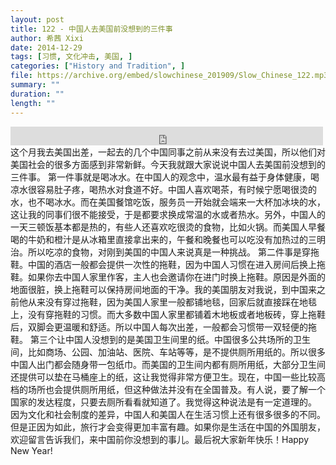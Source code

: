 ```yaml
---
layout: post
title: 122 - 中国人去美国前没想到的三件事
author: 希茜 Xixi
date: 2014-12-29
tags: [习惯, 文化冲击, 美国, ]
categories: ["History and Tradition", ]
file: https://archive.org/embed/slowchinese_201909/Slow_Chinese_122.mp3
summary: ""
duration: ""
length: ""
---
```


<iframe src="https://archive.org/embed/slowchinese_201909/Slow_Chinese_122.mp3" width="500" height="30" frameborder="0" webkitallowfullscreen="true" mozallowfullscreen="true" allowfullscreen></iframe>
这个月我去美国出差，一起去的几个中国同事之前从来没有去过美国，所以他们对美国社会的很多方面感到非常新鲜。今天我就跟大家说说中国人去美国前没想到的三件事。
第一件事就是喝冰水。在中国人的观念中，温水最有益于身体健康，喝凉水很容易肚子疼，喝热水对食道不好。中国人喜欢喝茶，有时候宁愿喝很烫的水，也不喝冰水。而在美国餐馆吃饭，服务员一开始就会端来一大杯加冰块的水，这让我的同事们很不能接受，于是都要求换成常温的水或者热水。另外，中国人的一天三顿饭基本都是热的，有些人还喜欢吃很烫的食物，比如火锅。而美国人早餐喝的牛奶和橙汁是从冰箱里直接拿出来的，午餐和晚餐也可以吃没有加热过的三明治。所以吃凉的食物，对刚到美国的中国人来说真是一种挑战。
第二件事是穿拖鞋。中国的酒店一般都会提供一次性的拖鞋，因为中国人习惯在进入房间后换上拖鞋。如果你去中国人家里作客，主人也会邀请你在进门时换上拖鞋。原因是外面的地面很脏，换上拖鞋可以保持房间地面的干净。我的美国朋友对我说，到中国来之前他从来没有穿过拖鞋，因为美国人家里一般都铺地毯，回家后就直接踩在地毯上，没有穿拖鞋的习惯。而大多数中国人家里都铺着木地板或者地板砖，穿上拖鞋后，双脚会更温暖和舒适。所以中国人每次出差，一般都会习惯带一双轻便的拖鞋。
第三个让中国人没想到的是美国卫生间里的纸。中国很多公共场所的卫生间，比如商场、公园、加油站、医院、车站等等，是不提供厕所用纸的。所以很多中国人出门都会随身带一包纸巾。而美国的卫生间内都有厕所用纸，大部分卫生间还提供可以垫在马桶座上的纸，这让我觉得非常方便卫生。现在，中国一些比较高档的场所也会提供厕所用纸，但这种做法并没有在全国普及。有人说，要了解一个国家的发达程度，只要去厕所看看就知道了。我觉得这种说法是有一定道理的。
因为文化和社会制度的差异，中国人和美国人在生活习惯上还有很多很多的不同。但是正因为如此，旅行才会变得更加丰富有趣。如果你是生活在中国的外国朋友，欢迎留言告诉我们，来中国前你没想到的事儿。最后祝大家新年快乐！Happy New Year!
